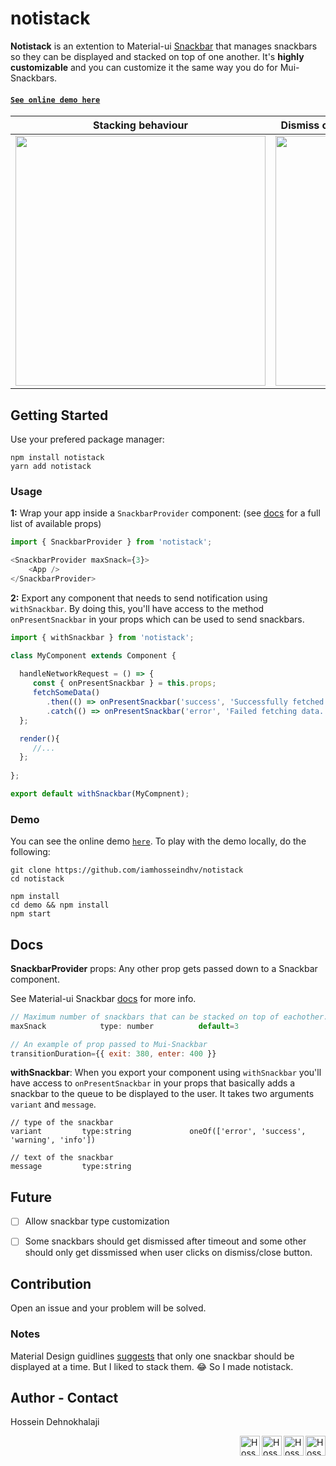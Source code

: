 # notistack

**Notistack** is an extention to Material-ui [Snackbar](https://material-ui.com/demos/snackbars) that manages snackbars so they can be displayed and stacked on top of one another.
It's **highly customizable** and you can customize it the same way you do for Mui-Snackbars.

    
#### [`See online demo here`](https://iamhosseindhv.herokuapp.com/demos/notistack)
  
| Stacking behaviour | Dismiss oldest when reached maxSnack (3 here)| 
| --- | --- |
| <img width="400" src="https://i.imgur.com/MtijvAK.gif"/>    | <img width="400" src="https://i.imgur.com/urX47Wn.gif"/>|



## Getting Started
Use your prefered package manager:
```
npm install notistack
yarn add notistack 
```

### Usage

**1:** Wrap your app inside a `SnackbarProvider` component: (see [docs](#docs) for a full list of available props)
```javascript
import { SnackbarProvider } from 'notistack';

<SnackbarProvider maxSnack={3}>
    <App />
</SnackbarProvider>

```



**2:** Export any component that needs to send notification using `withSnackbar`. By doing this, you'll have access to the method `onPresentSnackbar` in your props which can be used to send snackbars.

```javascript
import { withSnackbar } from 'notistack';

class MyComponent extends Component {
  
  handleNetworkRequest = () => {
     const { onPresentSnackbar } = this.props; 
     fetchSomeData()
        .then(() => onPresentSnackbar('success', 'Successfully fetched the data.'))
        .catch(() => onPresentSnackbar('error', 'Failed fetching data.'));
  };

  render(){
     //...
  };
  
};

export default withSnackbar(MyCompnent);
```


### Demo
You can see the online demo [`here`](https://iamhosseindhv.herokuapp.com/demos/notistack).
To play with the demo locally, do the following:
```
git clone https://github.com/iamhosseindhv/notistack
cd notistack

npm install
cd demo && npm install
npm start
```


## Docs
**SnackbarProvider** props:
Any other prop gets passed down to a Snackbar component. 

See Material-ui Snackbar [docs](https://material-ui.com/api/snackbar/) for more info.
```javascript
// Maximum number of snackbars that can be stacked on top of eachother.
maxSnack            type: number          default=3

// An example of prop passed to Mui-Snackbar
transitionDuration={{ exit: 380, enter: 400 }}
```



**withSnackbar**:
When you export your component using `withSnackbar` you'll have access to `onPresentSnackbar` in your props that basically adds a snackbar to the queue to be displayed to the user. It takes two arguments `variant` and `message`.
```
// type of the snackbar
variant         type:string             oneOf(['error', 'success', 'warning', 'info'])

// text of the snackbar
message         type:string             
```


## Future
- [ ] Allow snackbar type customization 
- [ ] Some snackbars should get dismissed after timeout and some other should only get dissmissed when user clicks on dismiss/close button.


## Contribution
Open an issue and your problem will be solved.

### Notes
Material Design guidlines [suggests](https://material.io/design/components/snackbars.html#behavior) that only one snackbar should be displayed at a time. But I liked to stack them. 😂 So I made notistack.



## Author - Contact
Hossein Dehnokhalaji

<a href="https://www.facebook.com/iamhosseindhv"><img src="https://github.com/iamhosseindhv/Rentaly/blob/master/Gifs/facebook.png" alt="Hossein Dehnokhalaji Linkedin profile" align="right" width="32" height="32"/></a>
<a href="https://www.instagram.com/iamhosseindhv"><img src="https://github.com/iamhosseindhv/Rentaly/blob/master/Gifs/instagram.png" alt="Hossein Dehnokhalaji Linkedin profile" align="right" width="32" height="32"/></a>
<a href="https://www.linkedin.com/in/iamhosseindhv"><img src="https://github.com/iamhosseindhv/Rentaly/blob/master/Gifs/linkedin.png" alt="Hossein Dehnokhalaji Linkedin profile" align="right" width="32" height="32"/></a>
<a href="mailto:hossein.dehnavi98@yahoo.com"><img src="https://github.com/iamhosseindhv/Rentaly/blob/master/Gifs/contact.png" alt="Hossein Dehnokhalaji email address" align="right" width="32" height="32"/></a>
